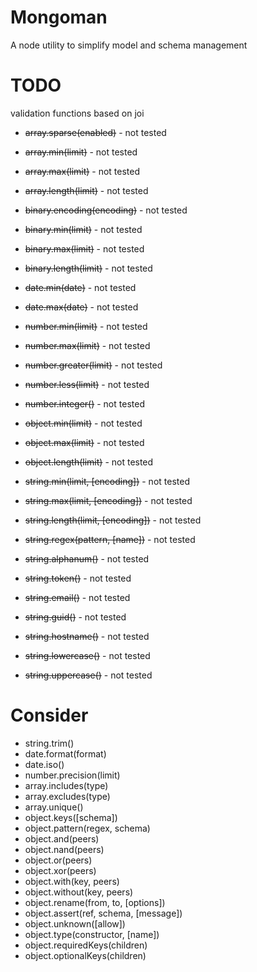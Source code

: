 Mongoman
========

A node utility to simplify model and schema management

TODO
====

validation functions based on joi

* ~~array.sparse(enabled)~~ - not tested
* ~~array.min(limit)~~ - not tested
* ~~array.max(limit)~~ - not tested
* ~~array.length(limit)~~ - not tested

* ~~binary.encoding(encoding)~~ - not tested
* ~~binary.min(limit)~~ - not tested
* ~~binary.max(limit)~~ - not tested
* ~~binary.length(limit)~~ - not tested

* ~~date.min(date)~~ - not tested
* ~~date.max(date)~~ - not tested

* ~~number.min(limit)~~ - not tested
* ~~number.max(limit)~~ - not tested
* ~~number.greater(limit)~~ - not tested
* ~~number.less(limit)~~ - not tested
* ~~number.integer()~~ - not tested

* ~~object.min(limit)~~ - not tested
* ~~object.max(limit)~~ - not tested
* ~~object.length(limit)~~ - not tested

* ~~string.min(limit, [encoding])~~ - not tested
* ~~string.max(limit, [encoding])~~ - not tested
* ~~string.length(limit, [encoding])~~ - not tested
* ~~string.regex(pattern, [name])~~ - not tested
* ~~string.alphanum()~~ - not tested
* ~~string.token()~~ - not tested
* ~~string.email()~~ - not tested
* ~~string.guid()~~ - not tested
* ~~string.hostname()~~ - not tested
* ~~string.lowercase()~~ - not tested
* ~~string.uppercase()~~ - not tested

Consider
========
* string.trim()
* date.format(format)
* date.iso()
* number.precision(limit)
* array.includes(type)
* array.excludes(type)
* array.unique()
* object.keys([schema])
* object.pattern(regex, schema)
* object.and(peers)
* object.nand(peers)
* object.or(peers)
* object.xor(peers)
* object.with(key, peers)
* object.without(key, peers)
* object.rename(from, to, [options])
* object.assert(ref, schema, [message])
* object.unknown([allow])
* object.type(constructor, [name])
* object.requiredKeys(children)
* object.optionalKeys(children)
